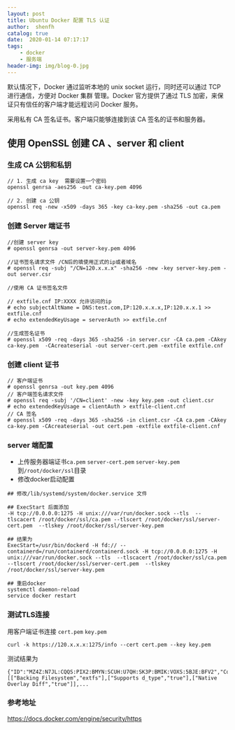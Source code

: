 ```yaml
---
layout: post
title: Ubuntu Docker 配置 TLS 认证
author:  shenfh
catalog: true
date:  2020-01-14 07:17:17
tags:
    - docker 
    - 服务端
header-img: img/blog-0.jpg
---
```



默认情况下，Docker 通过监听本地的 unix socket 运行，同时还可以通过 TCP 进行通信，方便对 Docker 集群 管理。Docker 官方提供了通过 TLS 加密，来保证只有信任的客户端才能远程访问 Docker 服务。

采用私有 CA 签名证书。客户端只能够连接到该 CA 签名的证书和服务器。

## 使用 OpenSSL 创建 CA 、server 和 client


### 生成 CA 公钥和私钥

```
// 1. 生成 ca key  需要设置一个密码
openssl genrsa -aes256 -out ca-key.pem 4096

// 2. 创建 ca 公钥
openssl req -new -x509 -days 365 -key ca-key.pem -sha256 -out ca.pem
```

### 创建 Server 端证书

```
//创建 server key
# openssl genrsa -out server-key.pem 4096

//证书签名请求文件 /CN后的填使用正式的ip或者域名
# openssl req -subj "/CN=120.x.x.x" -sha256 -new -key server-key.pem -out server.csr

//使用 CA 证书签名文件

// extfile.cnf IP:XXXX 允许访问的ip
# echo subjectAltName = DNS:test.com,IP:120.x.x.x,IP:120.x.x.1 >> extfile.cnf
# echo extendedKeyUsage = serverAuth >> extfile.cnf

//生成签名证书
# openssl x509 -req -days 365 -sha256 -in server.csr -CA ca.pem -CAkey ca-key.pem  -CAcreateserial -out server-cert.pem -extfile extfile.cnf
```


### 创建 client 证书

```
// 客户端证书
# openssl genrsa -out key.pem 4096
// 客户端签名请求文件
# openssl req -subj '/CN=client' -new -key key.pem -out client.csr
# echo extendedKeyUsage = clientAuth > extfile-client.cnf
// CA 签名
# openssl x509 -req -days 365 -sha256 -in client.csr -CA ca.pem -CAkey ca-key.pem -CAcreateserial -out cert.pem -extfile extfile-client.cnf
```

### server 端配置

* 上传服务器端证书`ca.pem` `server-cert.pem` `server-key.pem` 到`/root/docker/ssl`目录
* 修改docker启动配置

```
## 修改/lib/systemd/system/docker.service 文件

## ExecStart 后面添加
-H tcp://0.0.0.0:1275 -H unix:///var/run/docker.sock --tls  --tlscacert /root/docker/ssl/ca.pem --tlscert /root/docker/ssl/server-cert.pem  --tlskey /root/docker/ssl/server-key.pem

## 结果为
ExecStart=/usr/bin/dockerd -H fd:// --containerd=/run/containerd/containerd.sock -H tcp://0.0.0.0:1275 -H unix:///var/run/docker.sock --tls  --tlscacert /root/docker/ssl/ca.pem --tlscert /root/docker/ssl/server-cert.pem  --tlskey /root/docker/ssl/server-key.pem

## 重启docker
systemctl daemon-reload
service docker restart
```

### 测试TLS连接

用客户端证书连接 `cert.pem`  `key.pem `

```
curl -k https://120.x.x.x:1275/info --cert cert.pem --key key.pem 
```

测试结果为

```
{"ID":"MZ4Z:N7JL:CQQS:PIX2:BMYN:SCUH:U7QH:SK3P:BMIK:VOXS:5BJE:BFV2","Containers":48,"ContainersRunning":47,"ContainersPaused":0,"ContainersStopped":1,"Images":66,"Driver":"overlay2","DriverStatus":[["Backing Filesystem","extfs"],["Supports d_type","true"],["Native Overlay Diff","true"]],...
```


### 参考地址
https://docs.docker.com/engine/security/https


